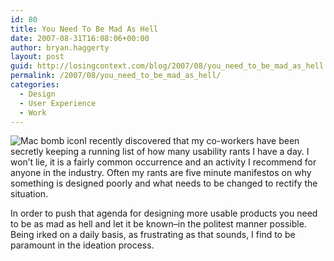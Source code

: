 ```yaml
---
id: 80
title: You Need To Be Mad As Hell
date: 2007-08-31T16:08:06+00:00
author: bryan.haggerty
layout: post
guid: http://losingcontext.com/blog/2007/08/you_need_to_be_mad_as_hell.php
permalink: /2007/08/you_need_to_be_mad_as_hell/
categories:
  - Design
  - User Experience
  - Work
---
```

 <img src='http://bryanhaggerty.com/blog/wp-content/uploads/2007/08/mac-bomb.gif' alt='Mac bomb icon' class="icon-left" />I recently discovered that my co-workers have been secretly keeping a running list of how many usability rants I have a day. I won&#8217;t lie, it is a fairly common occurrence and an activity I recommend for anyone in the industry. Often my rants are five minute manifestos on why something is designed poorly and what needs to be changed to rectify the situation.

In order to push that agenda for designing more usable products you need to be as mad as hell and let it be known&#8211;in the politest manner possible. Being irked on a daily basis, as frustrating as that sounds, I find to be paramount in the ideation process.